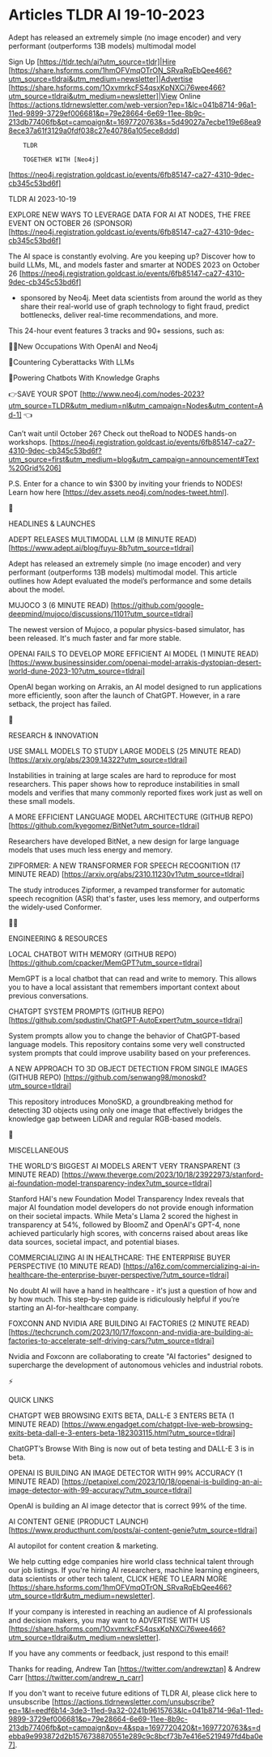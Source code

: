 # Articles TLDR AI 19-10-2023

Adept has released an extremely simple (no image encoder) and very
performant (outperforms 13B models) multimodal model  

Sign Up [https://tldr.tech/ai?utm_source=tldr]|Hire
[https://share.hsforms.com/1hmOFVmqOTrON_SRvaRqEbQee466?utm_source=tldrai&utm_medium=newsletter]|Advertise
[https://share.hsforms.com/1OxvmrkcFS4qsxKpNXCi76wee466?utm_source=tldrai&utm_medium=newsletter]|View
Online
[https://actions.tldrnewsletter.com/web-version?ep=1&lc=041b8714-96a1-11ed-9899-3729ef006681&p=79e28664-6e69-11ee-8b9c-213db77406fb&pt=campaign&t=1697720763&s=5d49027a7ecbe119e68ea98ece37a61f3129a0fdf038c27e40786a105ece8ddd]


		TLDR 

		TOGETHER WITH [Neo4j]
[https://neo4j.registration.goldcast.io/events/6fb85147-ca27-4310-9dec-cb345c53bd6f]

TLDR AI 2023-10-19

 EXPLORE NEW WAYS TO LEVERAGE DATA FOR AI AT NODES, THE FREE EVENT ON
OCTOBER 26 (SPONSOR)
[https://neo4j.registration.goldcast.io/events/6fb85147-ca27-4310-9dec-cb345c53bd6f]


 The AI space is constantly evolving. Are you keeping up?
Discover how to build LLMs, ML, and models faster and smarter at NODES
2023 on October 26
[https://neo4j.registration.goldcast.io/events/6fb85147-ca27-4310-9dec-cb345c53bd6f]
- sponsored by Neo4j. Meet data scientists from around the world as
they share their real-world use of graph technology to fight fraud,
predict bottlenecks, deliver real-time recommendations, and more.

This 24-hour event features 3 tracks and 90+ sessions, such as:

🧑‍💻New Occupations With OpenAI and Neo4j

🥊Countering Cyberattacks With LLMs

🤖Powering Chatbots With Knowledge Graphs

👉SAVE YOUR SPOT
[http://www.neo4j.com/nodes-2023?utm_source=TLDR&utm_medium=nl&utm_campaign=Nodes&utm_content=Ad-1]
👈

Can’t wait until October 26? Check out theRoad to NODES hands-on
workshops.
[https://neo4j.registration.goldcast.io/events/6fb85147-ca27-4310-9dec-cb345c53bd6f?utm_source=first&utm_medium=blog&utm_campaign=announcement#Text%20Grid%206]

P.S. Enter for a chance to win $300 by inviting your friends to NODES!
Learn how here [https://dev.assets.neo4j.com/nodes-tweet.html].

🚀 

HEADLINES & LAUNCHES

 ADEPT RELEASES MULTIMODAL LLM (8 MINUTE READ)
[https://www.adept.ai/blog/fuyu-8b?utm_source=tldrai] 

 Adept has released an extremely simple (no image encoder) and very
performant (outperforms 13B models) multimodal model. This article
outlines how Adept evaluated the model’s performance and some
details about the model. 

 MUJOCO 3 (6 MINUTE READ)
[https://github.com/google-deepmind/mujoco/discussions/1101?utm_source=tldrai]


 The newest version of Mujoco, a popular physics-based simulator, has
been released. It's much faster and far more stable. 

 OPENAI FAILS TO DEVELOP MORE EFFICIENT AI MODEL (1 MINUTE READ)
[https://www.businessinsider.com/openai-model-arrakis-dystopian-desert-world-dune-2023-10?utm_source=tldrai]


 OpenAI began working on Arrakis, an AI model designed to run
applications more efficiently, soon after the launch of ChatGPT.
However, in a rare setback, the project has failed. 

🧠 

RESEARCH & INNOVATION

 USE SMALL MODELS TO STUDY LARGE MODELS (25 MINUTE READ)
[https://arxiv.org/abs/2309.14322?utm_source=tldrai] 

 Instabilities in training at large scales are hard to reproduce for
most researchers. This paper shows how to reproduce instabilities in
small models and verifies that many commonly reported fixes work just
as well on these small models. 

 A MORE EFFICIENT LANGUAGE MODEL ARCHITECTURE (GITHUB REPO)
[https://github.com/kyegomez/BitNet?utm_source=tldrai] 

 Researchers have developed BitNet, a new design for large language
models that uses much less energy and memory. 

 ZIPFORMER: A NEW TRANSFORMER FOR SPEECH RECOGNITION (17 MINUTE READ)
[https://arxiv.org/abs/2310.11230v1?utm_source=tldrai] 

 The study introduces Zipformer, a revamped transformer for automatic
speech recognition (ASR) that's faster, uses less memory, and
outperforms the widely-used Conformer. 

🧑‍💻 

ENGINEERING & RESOURCES

 LOCAL CHATBOT WITH MEMORY (GITHUB REPO)
[https://github.com/cpacker/MemGPT?utm_source=tldrai] 

 MemGPT is a local chatbot that can read and write to memory. This
allows you to have a local assistant that remembers important context
about previous conversations. 

 CHATGPT SYSTEM PROMPTS (GITHUB REPO)
[https://github.com/spdustin/ChatGPT-AutoExpert?utm_source=tldrai] 

 System prompts allow you to change the behavior of ChatGPT-based
language models. This repository contains some very well constructed
system prompts that could improve usability based on your preferences.


 A NEW APPROACH TO 3D OBJECT DETECTION FROM SINGLE IMAGES (GITHUB
REPO) [https://github.com/senwang98/monoskd?utm_source=tldrai] 

 This repository introduces MonoSKD, a groundbreaking method for
detecting 3D objects using only one image that effectively bridges the
knowledge gap between LiDAR and regular RGB-based models. 

🎁 

MISCELLANEOUS

 THE WORLD’S BIGGEST AI MODELS AREN’T VERY TRANSPARENT (3 MINUTE
READ)
[https://www.theverge.com/2023/10/18/23922973/stanford-ai-foundation-model-transparency-index?utm_source=tldrai]


 Stanford HAI's new Foundation Model Transparency Index reveals that
major AI foundation model developers do not provide enough information
on their societal impacts. While Meta's Llama 2 scored the highest in
transparency at 54%, followed by BloomZ and OpenAI's GPT-4, none
achieved particularly high scores, with concerns raised about areas
like data sources, societal impact, and potential biases. 

 COMMERCIALIZING AI IN HEALTHCARE: THE ENTERPRISE BUYER PERSPECTIVE
(10 MINUTE READ)
[https://a16z.com/commercializing-ai-in-healthcare-the-enterprise-buyer-perspective/?utm_source=tldrai]


 No doubt AI will have a hand in healthcare - it's just a question of
how and by how much. This step-by-step guide is ridiculously helpful
if you’re starting an AI-for-healthcare company. 

 FOXCONN AND NVIDIA ARE BUILDING AI FACTORIES (2 MINUTE READ)
[https://techcrunch.com/2023/10/17/foxconn-and-nvidia-are-building-ai-factories-to-accelerate-self-driving-cars/?utm_source=tldrai]


 Nvidia and Foxconn are collaborating to create "AI factories"
designed to supercharge the development of autonomous vehicles and
industrial robots. 

⚡ 

QUICK LINKS

 CHATGPT WEB BROWSING EXITS BETA, DALL-E 3 ENTERS BETA (1 MINUTE READ)
[https://www.engadget.com/chatgpt-live-web-browsing-exits-beta-dall-e-3-enters-beta-182303115.html?utm_source=tldrai]


 ChatGPT’s Browse With Bing is now out of beta testing and DALL-E 3
is in beta. 

 OPENAI IS BUILDING AN IMAGE DETECTOR WITH 99% ACCURACY (1 MINUTE
READ)
[https://petapixel.com/2023/10/18/openai-is-building-an-ai-image-detector-with-99-accuracy/?utm_source=tldrai]


 OpenAI is building an AI image detector that is correct 99% of the
time. 

 AI CONTENT GENIE (PRODUCT LAUNCH)
[https://www.producthunt.com/posts/ai-content-genie?utm_source=tldrai]


 AI autopilot for content creation & marketing. 

 We help cutting edge companies hire world class technical talent
through our job listings. If you're hiring AI researchers, machine
learning engineers, data scientists or other tech talent, CLICK HERE
TO LEARN MORE
[https://share.hsforms.com/1hmOFVmqOTrON_SRvaRqEbQee466?utm_source=tldr&utm_medium=newsletter].


If your company is interested in reaching an audience of AI
professionals and decision makers, you may want to ADVERTISE WITH US
[https://share.hsforms.com/1OxvmrkcFS4qsxKpNXCi76wee466?utm_source=tldrai&utm_medium=newsletter].


If you have any comments or feedback, just respond to this email! 

Thanks for reading, 
Andrew Tan [https://twitter.com/andrewztan] & Andrew Carr
[https://twitter.com/andrew_n_carr] 

If you don't want to receive future editions of TLDR AI, please click
here to unsubscribe
[https://actions.tldrnewsletter.com/unsubscribe?ep=1&l=eedf6b14-3de3-11ed-9a32-0241b9615763&lc=041b8714-96a1-11ed-9899-3729ef006681&p=79e28664-6e69-11ee-8b9c-213db77406fb&pt=campaign&pv=4&spa=1697720420&t=1697720763&s=debba9e993872d2b1576738870551e289c9c8bcf73b7e416e5219497fd4ba0e7].